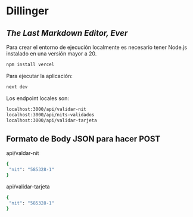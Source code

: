 # Dillinger
## _The Last Markdown Editor, Ever_

Para crear el entorno de ejecución localmente es necesario tener Node.js instalado en una versión mayor a 20.

```sh
npm install vercel
```

Para ejecutar la aplicación:

```sh
next dev
```

Los endpoint locales son:

```sh
localhost:3000/api/validar-nit
localhost:3000/api/nits-validados
localhost:3000/api/validar-tarjeta
```

## Formato de Body JSON para hacer POST
api/valdar-nit
```sh
{
 "nit": "585328-1"
}
```
api/validar-tarjeta
```sh
{
 "nit": "585328-1"
}
```
